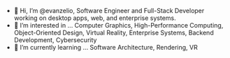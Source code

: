- 👋 Hi, I’m @evanzelio, Software Engineer and Full-Stack Developer working on desktop apps, web, and enterprise systems.
- 👀 I’m interested in ... Computer Graphics, High-Performance Computing, Object-Oriented Design, Virtual Reality, Enterprise Systems, Backend Development, Cybersecurity
- 🌱 I’m currently learning ... Software Architecture, Rendering, VR


<!--   - 💞️ I’m looking to collaborate on ...   ---> <!-- right below learning -->
<!--   - 📫 How to reach me ...   ---> <!-- right below collaborate -->
<!--   - ⚡ Fun fact: ...   ---> <!-- right below reach -->
<!---
evanzelio/evanzelio is a ✨ special ✨ repository because its `README.md` (this file) appears on your GitHub profile.
You can click the Preview link to take a look at your changes.
--->
